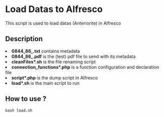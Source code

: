 # Load Datas to Alfresco

This script is used to load datas (Anteriorite) in Alfresco

## Description

<li> <b>0844_86_.txt</b> contains metadata</li>
<li> <b>0844_86_.pdf</b> is the (test) pdf file to send with its metadata </li>
<li><b>cleanFiles*.sh</b> is the file renaming script</li>
<li><b>connection_functions*.php</b> is a function configuration and declaration file</li>
<li> <b>script*.php</b> is the dump script in Alfresco</li>
<li><b>load*.sh</b> is the main script to run</li>

## How to use ?

```
bash load.sh
```
